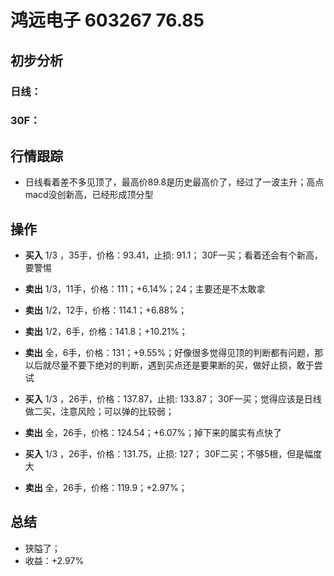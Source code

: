 # 鸿远电子 603267 76.85
## 初步分析
### 日线：
  
### 30F：
  
## 行情跟踪
  - 日线看着差不多见顶了，最高价89.8是历史最高价了，经过了一波主升；高点macd没创新高，已经形成顶分型

## 操作
  - **买入** 1/3 ，35手，价格：93.41，止损: 91.1； 30F一买；看着还会有个新高，要警惕
  - **卖出** 1/3，11手，价格：111；+6.14%；24；主要还是不太敢拿
  - **卖出** 1/2，12手，价格：114.1；+6.88%；
  - **卖出** 1/2，6手，价格：141.8；+10.21%；
  - **卖出** 全，6手，价格：131；+9.55%；好像很多觉得见顶的判断都有问题，那以后就尽量不要下绝对的判断，遇到买点还是要果断的买，做好止损，敢于尝试

  - **买入** 1/3 ，26手，价格：137.87，止损: 133.87； 30F一买；觉得应该是日线做二买，注意风险；可以弹的比较弱；
  - **卖出** 全，26手，价格：124.54；+6.07%；掉下来的属实有点快了

  - **买入** 1/3 ，26手，价格：131.75，止损: 127； 30F二买；不够5根，但是幅度大
  - **卖出** 全，26手，价格：119.9；+2.97%；

## 总结
  - 狭隘了；
  - 收益：+2.97%